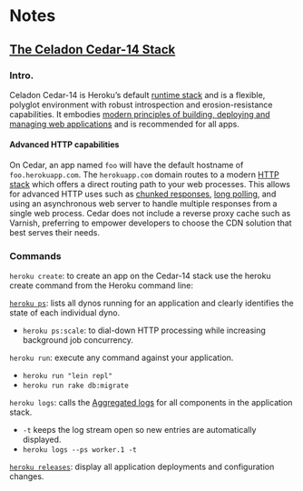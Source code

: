 # Notes
## [The Celadon Cedar-14 Stack](https://devcenter.heroku.com/articles/cedar)
### Intro.

Celadon Cedar-14 is Heroku’s default [runtime stack](https://devcenter.heroku.com/articles/stack) and is a flexible, polyglot environment with robust introspection and erosion-resistance capabilities. It embodies [modern principles of building, deploying and managing web applications](https://devcenter.heroku.com/articles/architecting-apps) and is recommended for all apps.

#### Advanced HTTP capabilities

On Cedar, an app named `foo` will have the default hostname of `foo.herokuapp.com`.
The `herokuapp.com` domain routes to a modern [HTTP stack](https://devcenter.heroku.com/articles/http-routing) which offers a direct routing path to your web processes. This allows for advanced HTTP uses such as [chunked responses](http://en.wikipedia.org/wiki/Chunked_transfer_encoding), [long polling](http://en.wikipedia.org/wiki/Push_technology#Long_polling), and using an asynchronous web server to handle multiple responses from a single web process.
Cedar does not include a reverse proxy cache such as Varnish, preferring to empower developers to choose the CDN solution that best serves their needs.

### Commands

`heroku create`: to create an app on the Cedar-14 stack use the heroku create command from the Heroku command line:

[`heroku ps`](https://devcenter.heroku.com/articles/scaling): lists all dynos running for an application and clearly identifies the state of each individual dyno.
- `heroku ps:scale`: to dial-down HTTP processing while increasing background job concurrency.

`heroku run`: execute any command against your application.
- `heroku run "lein repl"`
- `heroku run rake db:migrate`

`heroku logs`: calls the [Aggregated logs](https://devcenter.heroku.com/articles/logging) for all components in the application stack.
- `-t` keeps the log stream open so new entries are automatically displayed.
- `heroku logs --ps worker.1 -t`

[`heroku releases`](https://devcenter.heroku.com/articles/releases): display all application deployments and configuration changes.

